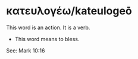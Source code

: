 # κατευλογέω/kateulogeō
This word is an action. It is a verb.
* This word means to bless.

See: Mark 10:16
